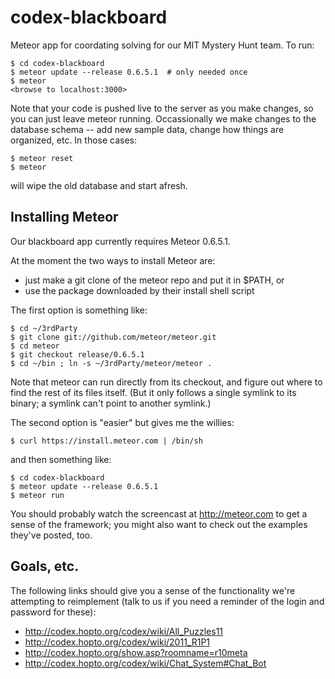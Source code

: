 codex-blackboard
================

Meteor app for coordating solving for our MIT Mystery Hunt team.  To run:

    $ cd codex-blackboard
    $ meteor update --release 0.6.5.1  # only needed once
    $ meteor
    <browse to localhost:3000>

Note that your code is pushed live to the server as you make changes, so
you can just leave meteor running.  Occassionally we make changes to the
database schema -- add new sample data, change how things are organized, etc.
In those cases:

    $ meteor reset
    $ meteor

will wipe the old database and start afresh.

## Installing Meteor

Our blackboard app currently requires Meteor 0.6.5.1.

At the moment the two ways to install Meteor are:

* just make a git clone of the meteor repo and put it in $PATH, or
* use the package downloaded by their install shell script

The first option is something like:

    $ cd ~/3rdParty
    $ git clone git://github.com/meteor/meteor.git
    $ cd meteor
    $ git checkout release/0.6.5.1
    $ cd ~/bin ; ln -s ~/3rdParty/meteor/meteor .

Note that meteor can run directly from its checkout, and figure out where to
find the rest of its files itself.  (But it only follows a single symlink
to its binary; a symlink can't point to another symlink.)

The second option is "easier" but gives me the willies:

    $ curl https://install.meteor.com | /bin/sh

and then something like:

    $ cd codex-blackboard
    $ meteor update --release 0.6.5.1
    $ meteor run

You should probably watch the screencast at http://meteor.com to get a sense
of the framework; you might also want to check out the examples they've
posted, too.

## Goals, etc.

The following links should give you a sense of the functionality we're
attempting to reimplement (talk to us if you need a reminder of the
login and password for these):

* http://codex.hopto.org/codex/wiki/All_Puzzles11
* http://codex.hopto.org/codex/wiki/2011_R1P1
* http://codex.hopto.org/show.asp?roomname=r10meta
* http://codex.hopto.org/codex/wiki/Chat_System#Chat_Bot

